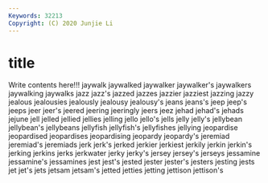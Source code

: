 ```yaml
---
Keywords: 32213
Copyright: (C) 2020 Junjie Li
---
```


# title

Write contents here!!!
jaywalk 
jaywalked 
jaywalker 
jaywalker's 
jaywalkers 
jaywalking
jaywalks 
jazz 
jazz's 
jazzed 
jazzes 
jazzier 
jazziest 
jazzing 
jazzy 
jealous
jealousies 
jealously 
jealousy 
jealousy's 
jeans 
jeans's 
jeep 
jeep's 
jeeps 
jeer
jeer's 
jeered 
jeering 
jeeringly 
jeers 
jeez 
jehad 
jehad's 
jehads 
jejune
jell 
jelled 
jellied 
jellies 
jelling 
jello 
jello's 
jells 
jelly 
jelly's
jellybean 
jellybean's 
jellybeans 
jellyfish 
jellyfish's 
jellyfishes 
jellying 
jeopardise 
jeopardised 
jeopardises
jeopardising 
jeopardy 
jeopardy's 
jeremiad 
jeremiad's 
jeremiads 
jerk 
jerk's 
jerked 
jerkier
jerkiest 
jerkily 
jerkin 
jerkin's 
jerking 
jerkins 
jerks 
jerkwater 
jerky 
jerky's
jersey 
jersey's 
jerseys 
jessamine 
jessamine's 
jessamines 
jest 
jest's 
jested 
jester
jester's 
jesters 
jesting 
jests 
jet 
jet's 
jets 
jetsam 
jetsam's 
jetted
jetties 
jetting 
jettison 
jettison's 
